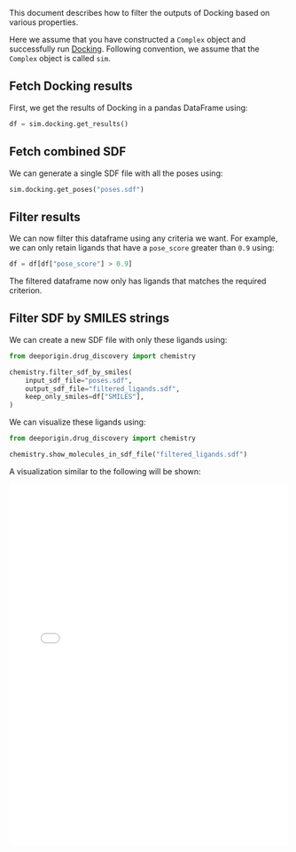 This document describes how to filter the outputs of Docking based on various properties. 

Here we assume that you have constructed a `Complex` object and successfully run [Docking](../tutorial/docking.md). 
Following convention, we assume that the `Complex` object is called `sim`.

## Fetch Docking results

First, we get the results of Docking in a pandas DataFrame using:

```python
df = sim.docking.get_results()
```
## Fetch combined SDF

We can generate a single SDF file with all the poses using:

```python
sim.docking.get_poses("poses.sdf")
```

## Filter results   

We can now filter this dataframe using any criteria we want. For example, we can only retain ligands that have a `pose_score` greater than `0.9` using:

```python
df = df[df["pose_score"] > 0.9]
```

The filtered dataframe now only has ligands that matches the required criterion. 



## Filter SDF by SMILES strings

We can create a new SDF file with only these ligands using:

```python
from deeporigin.drug_discovery import chemistry

chemistry.filter_sdf_by_smiles(
    input_sdf_file="poses.sdf",
    output_sdf_file="filtered_ligands.sdf",
    keep_only_smiles=df["SMILES"],
)
```

We can visualize these ligands using:

```python
from deeporigin.drug_discovery import chemistry

chemistry.show_molecules_in_sdf_file("filtered_ligands.sdf")
```

A visualization similar to the following will be shown:

<iframe 
    src="./brd-ligands.html" 
    width="100%" 
    height="650" 
    style="border:none;"
    title="Ligands visualization"
></iframe>
